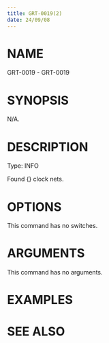 ```yaml
---
title: GRT-0019(2)
date: 24/09/08
---
```


# NAME

GRT-0019 - GRT-0019

# SYNOPSIS

N/A.

# DESCRIPTION

Type: INFO

Found {} clock nets.

# OPTIONS

This command has no switches.

# ARGUMENTS

This command has no arguments.

# EXAMPLES

# SEE ALSO
